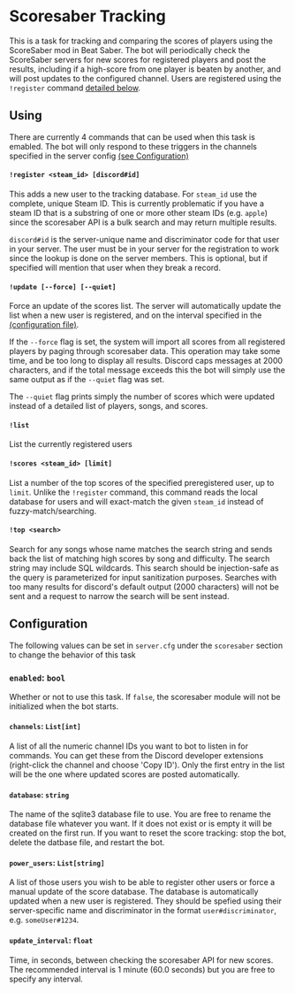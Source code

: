 Scoresaber Tracking
===================

This is a task for tracking and comparing the scores of players using the ScoreSaber mod in Beat Saber. The bot will periodically check the ScoreSaber servers for new scores for registered players and post the results, including if a high-score from one player is beaten by another, and will post updates to the configured channel. Users are registered using the `!register` command [detailed below](#Using).

Using
-----

There are currently 4 commands that can be used when this task is emabled. The bot will only respond to these triggers in the channels specified in the server config [(see Configuration)](#Configuration)

#### `!register <steam_id> [discord#id]`

This adds a new user to the tracking database. For `steam_id` use the complete, unique Steam ID. This is currently problematic if you have a steam ID that is a substring of one or more other steam IDs (e.g. `apple`) since the scoresaber API is a bulk search and may return multiple results.

`discord#id` is the server-unique name and discriminator code for that user in your server. The user must be in your server for the registration to work since the lookup is done on the server members. This is optional, but if specified will mention that user when they break a record.

#### `!update [--force] [--quiet]`

Force an update of the scores list. The server will automatically update the list when a new user is registered, and on the interval specified in the [(configuration file)](#Configuration).

If the `--force` flag is set, the system will import all scores from all registered players by paging through scoresaber data. This operation may take some time, and be too long to display all results. Discord caps messages at 2000 characters, and if the total message exceeds this the bot will simply use the same output as if the `--quiet` flag was set.

The `--quiet` flag prints simply the number of scores which were updated instead of a detailed list of players, songs, and scores.

#### `!list`

List the currently registered users

#### `!scores <steam_id> [limit]`

List a number of the top scores of the specified preregistered user, up to `limit`. Unlike the `!register` command, this command reads the local database for users and will exact-match the given `steam_id` instead of fuzzy-match/searching.

#### `!top <search>`

Search for any songs whose name matches the search string and sends back the list of matching high scores by song and difficulty. The search string may include SQL wildcards. This search should be injection-safe as the query is parameterized for input sanitization purposes. Searches with too many results for discord's default output (2000 characters) will not be sent and a request to narrow the search will be sent instead.

Configuration
-------------

The following values can be set in `server.cfg` under the `scoresaber` section to change the behavior of this task

### `enabled`: `bool`

Whether or not to use this task. If `false`, the scoresaber module will not be initialized when the bot starts.

#### `channels`: `List[int]`

A list of all the numeric channel IDs you want to bot to listen in for commands. You can get these from the Discord developer extensions (right-click the channel and choose 'Copy ID'). Only the first entry in the list will be the one where updated scores are posted automatically.

#### `database`: `string`

The name of the sqlite3 database file to use. You are free to rename the database file whatever you want. If it does not exist or is empty it will be created on the first run. If you want to reset the score tracking: stop the bot, delete the datbase file, and restart the bot.

#### `power_users`: `List[string]`

A list of those users you wish to be able to register other users or force a manual update of the score database. The database is automatically updated when a new user is registered. They should be spefied using their server-specific name and discriminator in the format `user#discriminator`, e.g. `someUser#1234`.

#### `update_interval`: `float`

Time, in seconds, between checking the scoresaber API for new scores. The recommended interval is 1 minute (60.0 seconds) but you are free to specify any interval.
